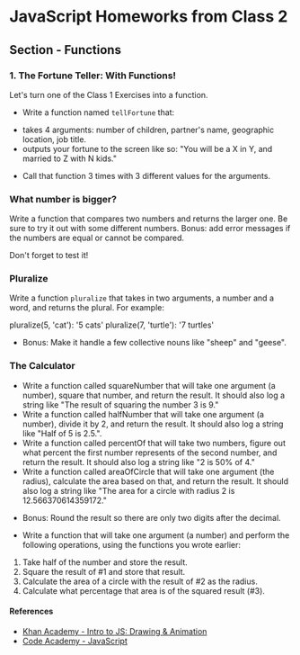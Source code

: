 # JavaScript Homeworks from Class 2

## Section - Functions

### 1. The Fortune Teller: With Functions!

Let's turn one of the Class 1 Exercises into a function.

* Write a function named `tellFortune` that:
 - takes 4 arguments: number of children, partner's name, geographic location, job title.
 - outputs your fortune to the screen like so: "You will be a X in Y, and married to Z with N kids."
* Call that function 3 times with 3 different values for the arguments.

### What number is bigger?

Write a function that compares two numbers and returns the larger one. Be sure to try it out with some different numbers. Bonus: add error messages if the numbers are equal or cannot be compared.

Don't forget to test it!

### Pluralize

Write a function `pluralize` that takes in two arguments, a number and a word, and returns the plural. For example:

pluralize(5, 'cat'): '5 cats'
pluralize(7, 'turtle'): '7 turtles'

- Bonus: Make it handle a few collective nouns like "sheep" and "geese".

### The Calculator

* Write a function called squareNumber that will take one argument (a number), square that number, and return the result. It should also log a string like "The result of squaring the number 3 is 9."
* Write a function called halfNumber that will take one argument (a number), divide it by 2, and return the result. It should also log a string like "Half of 5 is 2.5.".
* Write a function called percentOf that will take two numbers, figure out what percent the first number represents of the second number, and return the result. It should also log a string like "2 is 50% of 4."
* Write a function called areaOfCircle that will take one argument (the radius), calculate the area based on that, and return the result. It should also log a string like "The area for a circle with radius 2 is 12.566370614359172."
- Bonus: Round the result so there are only two digits after the decimal.
* Write a function that will take one argument (a number) and perform the following operations, using the functions you wrote earlier:
1. Take half of the number and store the result.
2. Square the result of #1 and store that result.
3. Calculate the area of a circle with the result of #2 as the radius.
4. Calculate what percentage that area is of the squared result (#3).

####  References

* [Khan Academy - Intro to JS: Drawing & Animation](https://www.khanacademy.org/computing/computer-programming/programming)
* [Code Academy - JavaScript](http://www.codecademy.com/en/tracks/javascript)